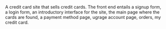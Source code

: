 A credit card site that sells credit cards. The front end entails a signup  form, a login form, an introductory interface for the site, the main page where the cards are found, a payment method page, ugrage account page, orders, my credit card. 
